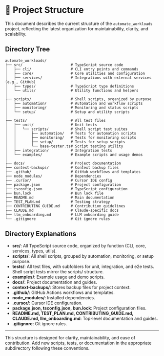 # 📁 Project Structure

This document describes the current structure of the `automate_workloads` project, reflecting the latest organization for maintainability, clarity, and scalability.

## Directory Tree

```
automate_workloads/
├── src/                      # TypeScript source code
│   ├── cli/                  # CLI entry points and commands
│   ├── core/                 # Core utilities and configuration
│   ├── services/             # Integrations with external services (e.g., GitHub)
│   ├── types/                # TypeScript type definitions
│   └── utils/                # Utility functions and helpers
│
├── scripts/                  # Shell scripts, organized by purpose
│   ├── automation/           # Automation and workflow scripts
│   ├── monitoring/           # Monitoring and status scripts
│   └── setup/                # Setup and utility scripts
│
├── tests/                    # All test files
│   ├── unit/                 # Unit tests
│   │   └── scripts/          # Shell script test suites
│   │       ├── automation/   # Tests for automation scripts
│   │       ├── monitoring/   # Tests for monitoring scripts
│   │       ├── setup/        # Tests for setup scripts
│   │       └── base-tester.ts# Script testing utility
│   ├── integration/          # Integration tests
│   └── examples/             # Example scripts and usage demos
│
├── docs/                     # Project documentation
├── context-backups/          # Context backup files
├── .github/                  # GitHub workflows and templates
├── node_modules/             # Dependencies
├── .cursor/                  # Cursor IDE config
├── package.json              # Project configuration
├── tsconfig.json             # TypeScript configuration
├── bun.lock                  # Bun lock file
├── README.md                 # Main documentation
├── TEST_PLAN.md              # Testing strategy
├── CONTRIBUTING_GUIDE.md     # Contribution guidelines
├── CLAUDE.md                 # Claude-specific docs
├── llm_onboarding.md         # LLM onboarding guide
└── .gitignore                # Git ignore rules
```

## Directory Explanations

- **src/**: All TypeScript source code, organized by function (CLI, core, services, types, utils).
- **scripts/**: All shell scripts, grouped by automation, monitoring, or setup purpose.
- **tests/**: All test files, with subfolders for unit, integration, and e2e tests. Shell script tests mirror the scripts/ structure.
- **examples/**: Example usage and demo scripts.
- **docs/**: Project documentation and guides.
- **context-backups/**: Stores backup files for project context.
- **.github/**: GitHub Actions workflows and templates.
- **node_modules/**: Installed dependencies.
- **.cursor/**: Cursor IDE configuration.
- **package.json, tsconfig.json, bun.lock**: Project configuration files.
- **README.md, TEST_PLAN.md, CONTRIBUTING_GUIDE.md, CLAUDE.md, llm_onboarding.md**: Top-level documentation and guides.
- **.gitignore**: Git ignore rules.

---

This structure is designed for clarity, maintainability, and ease of contribution. Add new scripts, tests, or documentation in the appropriate subdirectory following these conventions. 